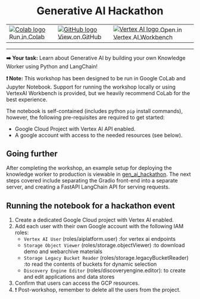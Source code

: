 <h1 align="center"> Generative AI Hackathon</h1>
<table align="center">
    <td>
        <a href="https://colab.research.google.com/github/teamdatatonic/gen-ai-hackathon/blob/main/knowledge_worker/hackathon.ipynb">
            <img src="https://cloud.google.com/ml-engine/images/colab-logo-32px.png" alt="Colab logo">
            <span style="vertical-align: middle;">Run in Colab</span>
        </a>
    </td>
    <td>
        <a href="https://github.com/teamdatatonic/gen-ai-hackathon/blob/main/knowledge_worker/hackathon.ipynb">
            <img src="https://cloud.google.com/ml-engine/images/github-logo-32px.png" alt="GitHub logo">
            <span style="vertical-align: middle;">View on GitHub</span>
        </a>
    </td>
    <td>
        <a href="https://console.cloud.google.com/vertex-ai/workbench/deploy-notebook?download_url=https://raw.githubusercontent.com/teamdatatonic/gen-ai-hackathon/main/knowledge_worker/hackathon.ipynb">
            <img src="https://lh3.googleusercontent.com/UiNooY4LUgW_oTvpsNhPpQzsstV5W8F7rYgxgGBD85cWJoLmrOzhVs_ksK_vgx40SHs7jCqkTkCk=e14-rj-sc0xffffff-h130-w32" alt="Vertex AI logo"> 
            <span style="vertical-align: middle;">Open in Vertex AI Workbench</span>
        </a>
    </td>
</table>
<hr>

**➡️ Your task:** Learn about Generative AI by building your own Knowledge Worker using Python and LangChain!

**❗ Note:** This workshop has been designed to be run in Google CoLab and Jupyter Notebook. Support for running the workshop locally or using VertexAI Workbench is provided, but we heavily recommend CoLab for the best experience.

The notebook is self-contained (includes python `pip` install commands), however, the following pre-requisites are required to get started:
- Google Cloud Project with  Vertex AI API enabled.
- A google account with access to the needed resources (see below).

## Going further

After completing the workshop, an example setup for deploying the knowledge worker to production is viewable in [gen_ai_hackathon](gen_ai_hackathon). 
The next steps covered include separating the Gradio front-end into a separate server, and creating a FastAPI LangChain API for serving requests. 

## Running the notebook for a hackathon event

1. Create a dedicated Google Cloud project with Vertex AI enabled.
2. Add each user with their own Google account with the following IAM roles:
    - `Vertex AI User` (roles/aiplatform.user) :for vertex ai endpoints
    - `Storage Object Viewer` (roles/storage.objectViewer) :to download demo and webarchive materials
    - `Storage Legacy Bucket Reader` (roles/storage.legacyBucketReader) :to read the contents of buckets for dynamic selection
    - `Discovery Engine Editor` (roles/discoveryengine.editor): to create and edit applications and data stores
3. Confirm that users can access the GCP resources.
4. ❗ Post-workshop, remember to delete all the users from the project.
